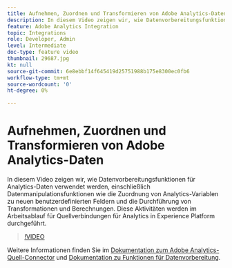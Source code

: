 ```yaml
---
title: Aufnehmen, Zuordnen und Transformieren von Adobe Analytics-Daten
description: In diesem Video zeigen wir, wie Datenvorbereitungsfunktionen für Analytics-Daten verwendet werden, einschließlich Datenmanipulationsfunktionen wie die Zuordnung von Analytics-Variablen zu neuen benutzerdefinierten Feldern und die Durchführung von Transformationen und Berechnungen. Diese Aktivitäten werden im Arbeitsablauf für Quellverbindungen für Analytics in Experience Platform durchgeführt.
feature: Adobe Analytics Integration
topic: Integrations
role: Developer, Admin
level: Intermediate
doc-type: feature video
thumbnail: 29687.jpg
kt: null
source-git-commit: 6e8ebbf14f645419d25751988b175e8300ec0fb6
workflow-type: tm+mt
source-wordcount: '0'
ht-degree: 0%

---
```



# Aufnehmen, Zuordnen und Transformieren von Adobe Analytics-Daten

In diesem Video zeigen wir, wie Datenvorbereitungsfunktionen für Analytics-Daten verwendet werden, einschließlich Datenmanipulationsfunktionen wie die Zuordnung von Analytics-Variablen zu neuen benutzerdefinierten Feldern und die Durchführung von Transformationen und Berechnungen. Diese Aktivitäten werden im Arbeitsablauf für Quellverbindungen für Analytics in Experience Platform durchgeführt.

>[!VIDEO](https://video.tv.adobe.com/v/29687?quality=12&learn=on)

Weitere Informationen finden Sie im [Dokumentation zum Adobe Analytics-Quell-Connector](https://experienceleague.adobe.com/docs/experience-platform/sources/ui-tutorials/create/adobe-applications/analytics.html?lang=de) und [Dokumentation zu Funktionen für Datenvorbereitung](https://experienceleague.adobe.com/docs/experience-platform/data-prep/functions.html%3Flang%3Dsv).